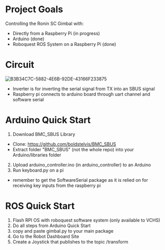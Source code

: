 # Project Goals

Controlling the Ronin SC Gimbal with:

- Directly from a Raspberry Pi (in progress)
- Arduino (done)
- Roboquest ROS System on a Raspberry Pi (done)

# Circuit

![B3B34C7C-5882-4E6B-92DE-43166F233875](https://user-images.githubusercontent.com/72239682/203432870-04043f85-1c44-4fe1-934b-ee7d6ade57bf.jpeg)
- Inverter is for inverting the serial signal from TX into an SBUS signal
- Raspberry pi connects to arduino board through uart channel and software serial
# Arduino Quick Start

1. Download BMC_SBUS Library

- Clone: https://github.com/boldstelvis/BMC_SBUS
- Extract folder "BMC_SBUS" (not the whole repo) into your Arduino/libraries folder

2. Upload arduino_controller.ino (in arduino_controller) to an Arduino
3. Run keyboard.py on a pi
- remember to get the SoftwareSerial package as it is relied on for receiving key inputs from the raspberry pi
# ROS Quick Start

1. Flash RPI OS with roboquest software system (only available to VCHS)
2. Do all steps from Arduino Quick Start
3. copy and paste gimbal.py to your main package
4. Go to the Robot Dashboard Site
5. Create a Joystick that publishes to the topic /transform
